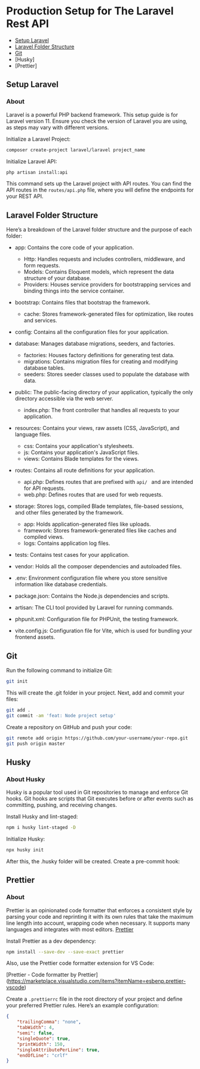 # Production Setup for The Laravel Rest API

-   [Setup Laravel](#setup-laravel)
-   [Laravel Folder Structure](#laravel-folder-structure)
-   [Git](#git)
-   [Husky]
-   [Prettier]

## Setup Laravel

### About

Laravel is a powerful PHP backend framework. This setup guide is for Laravel version 11. Ensure you check the version of Laravel you are using, as steps may vary with different versions.

Initialize a Laravel Project:

```bash
composer create-project laravel/laravel project_name
```

Initialize Laravel API:

```bash
php artisan install:api
```

This command sets up the Laravel project with API routes. You can find the API routes in the `routes/api.php` file, where you will define the endpoints for your REST API.

## Laravel Folder Structure

Here’s a breakdown of the Laravel folder structure and the purpose of each folder:

-   app: Contains the core code of your application.

    -   Http: Handles requests and includes controllers, middleware, and form requests.
    -   Models: Contains Eloquent models, which represent the data structure of your database.
    -   Providers: Houses service providers for bootstrapping services and binding things into the service container.

-   bootstrap: Contains files that bootstrap the framework.

    -   cache: Stores framework-generated files for optimization, like routes and services.

-   config: Contains all the configuration files for your application.

-   database: Manages database migrations, seeders, and factories.

    -   factories: Houses factory definitions for generating test data.
    -   migrations: Contains migration files for creating and modifying database tables.
    -   seeders: Stores seeder classes used to populate the database with data.

-   public: The public-facing directory of your application, typically the only directory accessible via the web server.

    -   index.php: The front controller that handles all requests to your application.

-   resources: Contains your views, raw assets (CSS, JavaScript), and language files.

    -   css: Contains your application's stylesheets.
    -   js: Contains your application's JavaScript files.
    -   views: Contains Blade templates for the views.

-   routes: Contains all route definitions for your application.

    -   api.php: Defines routes that are prefixed with `api/ ` and are intended for API requests.
    -   web.php: Defines routes that are used for web requests.

-   storage: Stores logs, compiled Blade templates, file-based sessions, and other files generated by the framework.

    -   app: Holds application-generated files like uploads.
    -   framework: Stores framework-generated files like caches and compiled views.
    -   logs: Contains application log files.

-   tests: Contains test cases for your application.
-   vendor: Holds all the composer dependencies and autoloaded files.

-   .env: Environment configuration file where you store sensitive information like database credentials.
-   package.json: Contains the Node.js dependencies and scripts.
-   artisan: The CLI tool provided by Laravel for running commands.
-   phpunit.xml: Configuration file for PHPUnit, the testing framework.
-   vite.config.js: Configuration file for Vite, which is used for bundling your frontend assets.

## Git

Run the following command to initialize Git:

```bash
git init
```

This will create the .git folder in your project. Next, add and commit your files:

```bash
git add .
git commit -am 'feat: Node project setup'
```

Create a repository on GitHub and push your code:

```bash
git remote add origin https://github.com/your-username/your-repo.git
git push origin master
```

## Husky

### About Husky

Husky is a popular tool used in Git repositories to manage and enforce Git hooks. Git hooks are scripts that Git executes before or after events such as committing, pushing, and receiving changes.

Install Husky and lint-staged:

```bash
npm i husky lint-staged -D
```

Initialize Husky:

```bash
npx husky init
```

After this, the .husky folder will be created. Create a pre-commit hook:

## Prettier

### About

Prettier is an opinionated code formatter that enforces a consistent style by parsing your code and reprinting it with its own rules that take the maximum line length into account, wrapping code when necessary. It supports many languages and integrates with most editors.
[Prettier](https://prettier.io/)

Install Prettier as a dev dependency:

```bash
npm install --save-dev --save-exact prettier
```

Also, use the Prettier code formatter extension for VS Code:

[Prettier - Code formatter by Prettier] (https://marketplace.visualstudio.com/items?itemName=esbenp.prettier-vscode)

Create a `.prettierrc` file in the root directory of your project and define your preferred Prettier rules. Here’s an example configuration:

```json
{
    "trailingComma": "none",
    "tabWidth": 4,
    "semi": false,
    "singleQuote": true,
    "printWidth": 150,
    "singleAttributePerLine": true,
    "endOfLine": "crlf"
}
```
